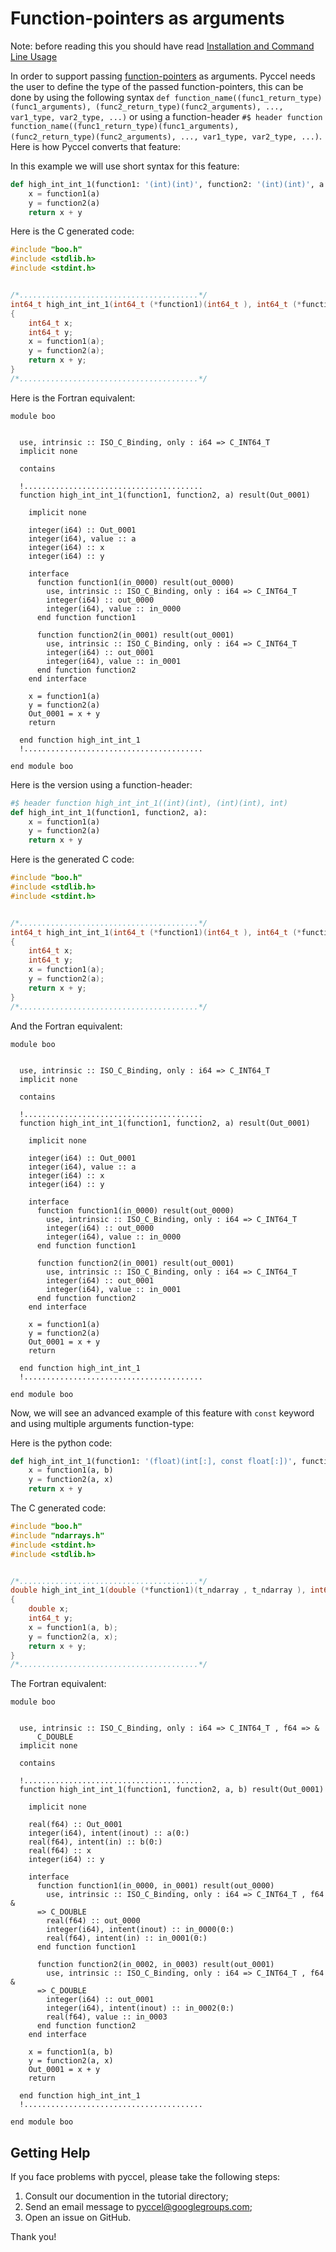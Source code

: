# Function-pointers as arguments

Note: before reading this you should have read [Installation and Command Line Usage](https://github.com/pyccel/pyccel/blob/master/tutorial/quickstart.md#installation)

In order to support passing [function-pointers](https://en.wikipedia.org/wiki/Function_pointer) as arguments. Pyccel needs the user to define the type of the passed function-pointers, this can be done by using the following syntax `def function_name((func1_return_type)(func1_arguments), (func2_return_type)(func2_arguments), ..., var1_type, var2_type, ...)` or using a function-header `#$ header function function_name((func1_return_type)(func1_arguments), (func2_return_type)(func2_arguments), ..., var1_type, var2_type, ...)`. Here is how Pyccel converts that feature:

In this example we will use short syntax for this feature:

```python
def high_int_int_1(function1: '(int)(int)', function2: '(int)(int)', a: 'int'):
    x = function1(a)
    y = function2(a)
    return x + y
```

Here is the C generated code:

```C
#include "boo.h"
#include <stdlib.h>
#include <stdint.h>


/*........................................*/
int64_t high_int_int_1(int64_t (*function1)(int64_t ), int64_t (*function2)(int64_t ), int64_t a)
{
    int64_t x;
    int64_t y;
    x = function1(a);
    y = function2(a);
    return x + y;
}
/*........................................*/
```

Here is the Fortran equivalent:

```Fortran
module boo


  use, intrinsic :: ISO_C_Binding, only : i64 => C_INT64_T
  implicit none

  contains

  !........................................
  function high_int_int_1(function1, function2, a) result(Out_0001)

    implicit none

    integer(i64) :: Out_0001
    integer(i64), value :: a
    integer(i64) :: x
    integer(i64) :: y

    interface
      function function1(in_0000) result(out_0000)
        use, intrinsic :: ISO_C_Binding, only : i64 => C_INT64_T
        integer(i64) :: out_0000
        integer(i64), value :: in_0000
      end function function1

      function function2(in_0001) result(out_0001)
        use, intrinsic :: ISO_C_Binding, only : i64 => C_INT64_T
        integer(i64) :: out_0001
        integer(i64), value :: in_0001
      end function function2
    end interface

    x = function1(a)
    y = function2(a)
    Out_0001 = x + y
    return

  end function high_int_int_1
  !........................................

end module boo
```

Here is the version using a function-header:

```Python
#$ header function high_int_int_1((int)(int), (int)(int), int)
def high_int_int_1(function1, function2, a):
    x = function1(a)
    y = function2(a)
    return x + y
```

Here is the generated C code:

```C
#include "boo.h"
#include <stdlib.h>
#include <stdint.h>


/*........................................*/
int64_t high_int_int_1(int64_t (*function1)(int64_t ), int64_t (*function2)(int64_t ), int64_t a)
{
    int64_t x;
    int64_t y;
    x = function1(a);
    y = function2(a);
    return x + y;
}
/*........................................*/
```

And the Fortran equivalent:

```Fortran
module boo


  use, intrinsic :: ISO_C_Binding, only : i64 => C_INT64_T
  implicit none

  contains

  !........................................
  function high_int_int_1(function1, function2, a) result(Out_0001)

    implicit none

    integer(i64) :: Out_0001
    integer(i64), value :: a
    integer(i64) :: x
    integer(i64) :: y

    interface
      function function1(in_0000) result(out_0000)
        use, intrinsic :: ISO_C_Binding, only : i64 => C_INT64_T
        integer(i64) :: out_0000
        integer(i64), value :: in_0000
      end function function1

      function function2(in_0001) result(out_0001)
        use, intrinsic :: ISO_C_Binding, only : i64 => C_INT64_T
        integer(i64) :: out_0001
        integer(i64), value :: in_0001
      end function function2
    end interface

    x = function1(a)
    y = function2(a)
    Out_0001 = x + y
    return

  end function high_int_int_1
  !........................................

end module boo
```

Now, we will see an advanced example of this feature with `const`  keyword and using multiple arguments function-type:

Here is the python code:

```python
def high_int_int_1(function1: '(float)(int[:], const float[:])', function2: '(int)(int[:], float)', a: 'int[:]', b: 'const float[:]'):
    x = function1(a, b)
    y = function2(a, x)
    return x + y
```

The C generated code:

```C
#include "boo.h"
#include "ndarrays.h"
#include <stdint.h>
#include <stdlib.h>


/*........................................*/
double high_int_int_1(double (*function1)(t_ndarray , t_ndarray ), int64_t (*function2)(t_ndarray , double ), t_ndarray a, t_ndarray b)
{
    double x;
    int64_t y;
    x = function1(a, b);
    y = function2(a, x);
    return x + y;
}
/*........................................*/
```

The Fortran equivalent:

```Fortran
module boo


  use, intrinsic :: ISO_C_Binding, only : i64 => C_INT64_T , f64 => &
      C_DOUBLE
  implicit none

  contains

  !........................................
  function high_int_int_1(function1, function2, a, b) result(Out_0001)

    implicit none

    real(f64) :: Out_0001
    integer(i64), intent(inout) :: a(0:)
    real(f64), intent(in) :: b(0:)
    real(f64) :: x
    integer(i64) :: y

    interface
      function function1(in_0000, in_0001) result(out_0000)
        use, intrinsic :: ISO_C_Binding, only : i64 => C_INT64_T , f64 &
      => C_DOUBLE
        real(f64) :: out_0000
        integer(i64), intent(inout) :: in_0000(0:)
        real(f64), intent(in) :: in_0001(0:)
      end function function1

      function function2(in_0002, in_0003) result(out_0001)
        use, intrinsic :: ISO_C_Binding, only : i64 => C_INT64_T , f64 &
      => C_DOUBLE
        integer(i64) :: out_0001
        integer(i64), intent(inout) :: in_0002(0:)
        real(f64), value :: in_0003
      end function function2
    end interface

    x = function1(a, b)
    y = function2(a, x)
    Out_0001 = x + y
    return

  end function high_int_int_1
  !........................................

end module boo
```

## Getting Help

If you face problems with pyccel, please take the following steps:

1.  Consult our documention in the tutorial directory;
2.  Send an email message to pyccel@googlegroups.com;
3.  Open an issue on GitHub.

Thank you!

